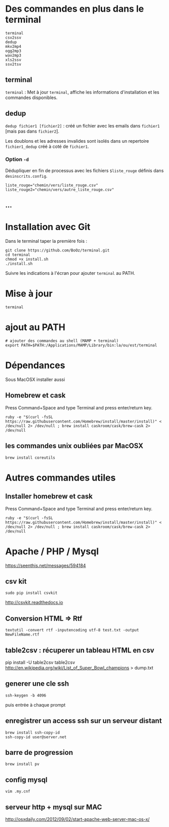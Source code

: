 # Des commandes en plus dans le terminal

```
terminal
csv2ssv
dedup
mkv2mp4
ogg2mp3
wav2mp3
xls2ssv
ssv2tsv
```

## terminal

`terminal` : Met à jour `terminal`, affiche les informations d'installation et les commandes disponibles. 

## dedup

`dedup fichier1 [fichier2]` : créé un fichier avec les emails dans `fichier1` [mais pas dans `fichier2`]. 

Les doublons et les adresses invalides sont isolés dans un repertoire `fichier1_dedup` créé à coté de `fichier1`.

### Option `-d`
Dédupliquer en fin de processus avec les fichiers `$liste_rouge` définis dans `desinscrits.config`.

```
liste_rouge="chemin/vers/liste_rouge.csv"
liste_rouge2="chemin/vers/autre_liste_rouge.csv"
```


## ...


# Installation avec Git

Dans le terminal taper la première fois :
```
git clone https://github.com/BoOz/terminal.git
cd terminal
chmod +x install.sh
./install.sh
```

Suivre les indications à l'écran pour ajouter `terminal` au PATH.

# Mise à jour 
```
terminal
```

# ajout au PATH
```
# ajouter des commandes au shell (MAMP + terminal)
export PATH=$PATH:/Applications/MAMP/Library/bin:la/ou/est/terminal
```

# Dépendances

Sous MacOSX installer aussi

## Homebrew et cask
Press Command+Space and type Terminal and press enter/return key.
```
ruby -e "$(curl -fsSL https://raw.githubusercontent.com/Homebrew/install/master/install)" < /dev/null 2> /dev/null ; brew install caskroom/cask/brew-cask 2> /dev/null
```

## les commandes unix oubliées par MacOSX
`brew install coreutils`

# Autres commandes utiles

## Installer homebrew et cask
Press Command+Space and type Terminal and press enter/return key.
```
ruby -e "$(curl -fsSL https://raw.githubusercontent.com/Homebrew/install/master/install)" < /dev/null 2> /dev/null ; brew install caskroom/cask/brew-cask 2> /dev/null
```

# Apache / PHP / Mysql
https://seenthis.net/messages/594184

## csv kit
```
sudo pip install csvkit
```
http://csvkit.readthedocs.io


## Conversion HTML => Rtf
```
textutil -convert rtf -inputencoding utf-8 test.txt -output NewFileName.rtf
```

## table2csv : récuperer un tableau HTML en csv
pip install -U table2csv
table2csv http://en.wikipedia.org/wiki/List_of_Super_Bowl_champions > dump.txt

## generer une cle ssh
```
ssh-keygen -b 4096
```
puis entrée à chaque prompt

## enregistrer un access ssh sur un serveur distant
```
brew install ssh-copy-id
ssh-copy-id user@server.net
```

## barre de progression
```
brew install pv
```
## config mysql
`vim .my.cnf`

## serveur http + mysql sur MAC
http://osxdaily.com/2012/09/02/start-apache-web-server-mac-os-x/
